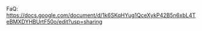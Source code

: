 FaQ:
https://docs.google.com/document/d/1k6SKqHYug1QceXykP42B5n6xbL4TeBMXDYHBUrtF50o/edit?usp=sharing
